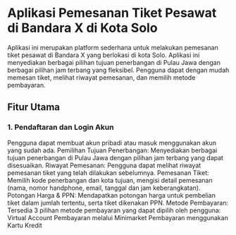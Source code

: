# Aplikasi Pemesanan Tiket Pesawat di Bandara X di Kota Solo
Aplikasi ini merupakan platform sederhana untuk melakukan pemesanan tiket pesawat di Bandara X yang berlokasi di kota Solo. Aplikasi ini menyediakan berbagai pilihan tujuan penerbangan di Pulau Jawa dengan berbagai pilihan jam terbang yang fleksibel. Pengguna dapat dengan mudah memesan tiket, melihat riwayat pemesanan, dan memilih metode pembayaran.
## Fitur Utama
### 1. Pendaftaran dan Login Akun
   Pengguna dapat membuat akun pribadi atau masuk menggunakan akun yang sudah ada.
Pemilihan Tujuan Penerbangan: Menyediakan berbagai tujuan penerbangan di Pulau Jawa dengan pilihan jam terbang yang dapat disesuaikan.
Riwayat Pemesanan: Pengguna dapat melihat riwayat pemesanan tiket yang telah dilakukan sebelumnya.
Pemesanan Tiket: Memilih kode penerbangan dan kota tujuan, mengisi detail pemesanan (nama, nomor handphone, email, tanggal dan jam keberangkatan).
Potongan Harga & PPN: Mendapatkan potongan harga untuk pembelian tiket dalam jumlah tertentu, serta tiket dikenakan PPN.
Metode Pembayaran: Tersedia 3 pilihan metode pembayaran yang dapat dipilih oleh pengguna:
Virtual Account
Pembayaran melalui Minimarket
Pembayaran menggunakan Kartu Kredit


